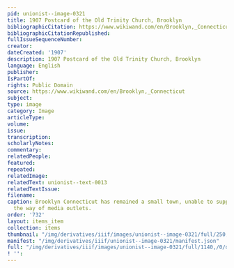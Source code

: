 ```yaml
---
pid: unionist--image-0321
title: 1907 Postcard of the Old Trinity Church, Brooklyn
bibliographicCitation: https://www.wikiwand.com/en/Brooklyn,_Connecticut
bibliographicCitationRepublished: 
fullIssueSequenceNumber: 
creator: 
dateCreated: '1907'
description: 1907 Postcard of the Old Trinity Church, Brooklyn
language: English
publisher: 
IsPartOf: 
rights: Public Domain
source: https://www.wikiwand.com/en/Brooklyn,_Connecticut
subject: 
type: image
category: Image
articleType: 
volume: 
issue: 
transcription: 
scholarlyNotes: 
commentary: 
relatedPeople: 
featured: 
repeated: 
relatedImage: 
relatedText: unionist--text-0013
relatedTextIssue: 
filename: 
caption: Brooklyn Connecticut has remained a small town, unable to support much in
  the way of media outlets.
order: '732'
layout: items_item
collection: items
thumbnail: "/img/derivatives/iiif/images/unionist--image-0321/full/250,/0/default.jpg"
manifest: "/img/derivatives/iiif/unionist--image-0321/manifest.json"
full: "/img/derivatives/iiif/images/unionist--image-0321/full/1140,/0/default.jpg"
! '': 
---
```

